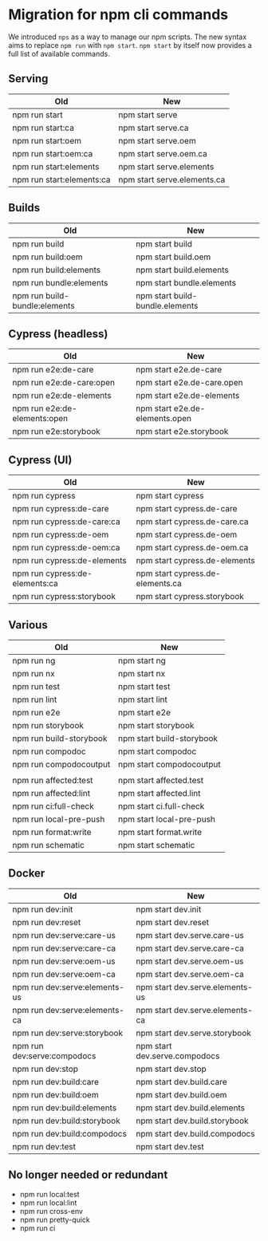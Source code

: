 # Migration for npm cli commands

We introduced `nps` as a way to manage our npm scripts. The new syntax aims to replace `npm run` with `npm start`. `npm start` by itself now provides a full list of available commands.

## Serving

| Old                       | New                         |
| ------------------------- | --------------------------- |
| npm run start             | npm start serve             |
| npm run start:ca          | npm start serve.ca          |
| npm run start:oem         | npm start serve.oem         |
| npm run start:oem:ca      | npm start serve.oem.ca      |
| npm run start:elements    | npm start serve.elements    |
| npm run start:elements:ca | npm start serve.elements.ca |

## Builds

| Old                           | New                             |
| ----------------------------- | ------------------------------- |
| npm run build                 | npm start build                 |
| npm run build:oem             | npm start build.oem             |
| npm run build:elements        | npm start build.elements        |
| npm run bundle:elements       | npm start bundle.elements       |
| npm run build-bundle:elements | npm start build-bundle.elements |

## Cypress (headless)

| Old                          | New                            |
| ---------------------------- | ------------------------------ |
| npm run e2e:de-care          | npm start e2e.de-care          |
| npm run e2e:de-care:open     | npm start e2e.de-care.open     |
| npm run e2e:de-elements      | npm start e2e.de-elements      |
| npm run e2e:de-elements:open | npm start e2e.de-elements.open |
| npm run e2e:storybook        | npm start e2e.storybook        |

## Cypress (UI)

| Old                            | New                              |
| ------------------------------ | -------------------------------- |
| npm run cypress                | npm start cypress                |
| npm run cypress:de-care        | npm start cypress.de-care        |
| npm run cypress:de-care:ca     | npm start cypress.de-care.ca     |
| npm run cypress:de-oem         | npm start cypress.de-oem         |
| npm run cypress:de-oem:ca      | npm start cypress.de-oem.ca      |
| npm run cypress:de-elements    | npm start cypress.de-elements    |
| npm run cypress:de-elements:ca | npm start cypress.de-elements.ca |
| npm run cypress:storybook      | npm start cypress.storybook      |

## Various

| Old                     | New                       |
| ----------------------- | ------------------------- |
| npm run ng              | npm start ng              |
| npm run nx              | npm start nx              |
| npm run test            | npm start test            |
| npm run lint            | npm start lint            |
| npm run e2e             | npm start e2e             |
| npm run storybook       | npm start storybook       |
| npm run build-storybook | npm start build-storybook |
| npm run compodoc        | npm start compodoc        |
| npm run compodocoutput  | npm start compodocoutput  |
|                         |                           |
| npm run affected:test   | npm start affected.test   |
| npm run affected:lint   | npm start affected.lint   |
| npm run ci:full-check   | npm start ci.full-check   |
| npm run local-pre-push  | npm start local-pre-push  |
| npm run format:write    | npm start format.write    |
| npm run schematic       | npm start schematic       |

## Docker

| Old                           | New                             |
| ----------------------------- | ------------------------------- |
| npm run dev:init              | npm start dev.init              |
| npm run dev:reset             | npm start dev.reset             |
| npm run dev:serve:care-us     | npm start dev.serve.care-us     |
| npm run dev:serve:care-ca     | npm start dev.serve.care-ca     |
| npm run dev:serve:oem-us      | npm start dev.serve.oem-us      |
| npm run dev:serve:oem-ca      | npm start dev.serve.oem-ca      |
| npm run dev:serve:elements-us | npm start dev.serve.elements-us |
| npm run dev:serve:elements-ca | npm start dev.serve.elements-ca |
| npm run dev:serve:storybook   | npm start dev.serve.storybook   |
| npm run dev:serve:compodocs   | npm start dev.serve.compodocs   |
| npm run dev:stop              | npm start dev.stop              |
| npm run dev:build:care        | npm start dev.build.care        |
| npm run dev:build:oem         | npm start dev.build.oem         |
| npm run dev:build:elements    | npm start dev.build.elements    |
| npm run dev:build:storybook   | npm start dev.build.storybook   |
| npm run dev:build:compodocs   | npm start dev.build.compodocs   |
| npm run dev:test              | npm start dev.test              |

## No longer needed or redundant

-   npm run local:test
-   npm run local:lint
-   npm run cross-env
-   npm run pretty-quick
-   npm run ci
